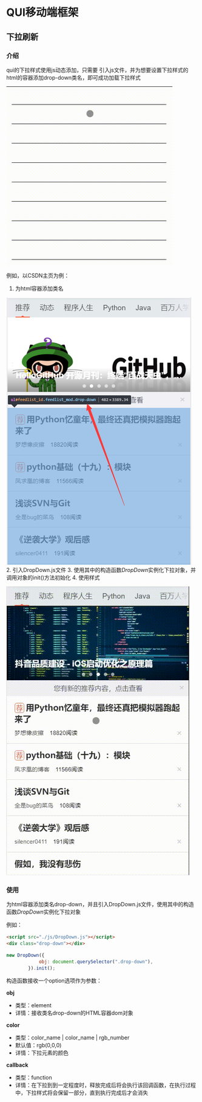 # QUI移动端框架

## 下拉刷新

### 介绍

qui的下拉样式使用js动态添加，只需要 引入js文件，并为想要设置下拉样式的html的容器添加drop-down类名，即可成功加载下拉样式

![image](https://github.com/queuecat/qui-app/blob/main/image/%E4%B8%8B%E6%8B%89%E6%A0%B7%E5%BC%8F%E6%80%BB%E8%A7%88.gif?raw=true)

例如，以CSDN主页为例：

1. 为html容器添加类名

![image](https://github.com/queuecat/qui-app/blob/main/image/%E4%B8%8B%E6%8B%89%E4%BB%8B%E7%BB%8D_%E6%B7%BB%E5%8A%A0%E7%B1%BB%E5%90%8D.png?raw=true)
2. 引入DropDown.js文件
3. 使用其中的构造函数*DropDown*实例化下拉对象，并调用对象的init()方法初始化
4. 使用样式

![image](https://github.com/queuecat/qui-app/blob/main/image/%E4%B8%8B%E6%8B%89%E6%A0%B7%E5%BC%8F%E4%BB%8B%E7%BB%8D.gif?raw=true)

### 使用

为html容器添加类名drop-down，并且引入DropDown.js文件，使用其中的构造函数*DropDown*实例化下拉对象

例如：

```html
<script src="./js/DropDown.js"></script>
<div class="drop-down"></div>
```

```javascript
new DropDown({
            obj: document.querySelector(".drop-down"),
        }).init();
```

构造函数接收一个option选项作为参数：

**obj**

- 类型：element
- 详情：接收类名drop-down的HTML容器dom对象

**color**

- 类型：color_name | color_name | rgb_number
- 默认值：rgb(0,0,0)
- 详情：下拉元素的颜色

**callback**

- 类型：function
- 详情：在下拉到到一定程度时，释放完成后将会执行该回调函数，在执行过程中，下拉样式将会保留一部分，直到执行完成后才会消失